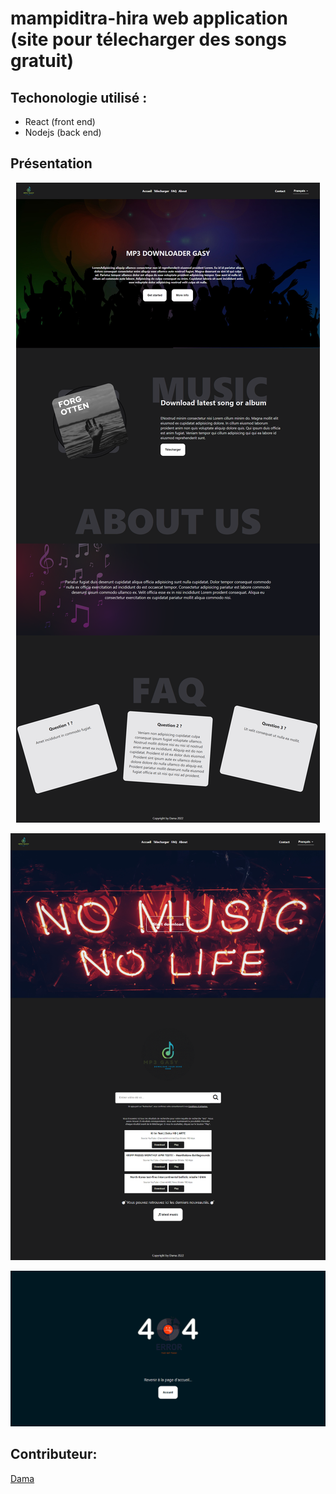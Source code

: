 # mampiditra-hira web application (site pour télecharger des songs gratuit)

## Techonologie utilisé :
* React (front end)
* Nodejs (back end)

## Présentation <br>
<p align="center">
  <img src="screenshoots/mp3gasy.png" />
</p>
<p align="center">
  <img src="screenshoots/download_page.png" />
</p>
<p align="center">
  <img src="screenshoots/error.png" />
</p>

## Contributeur:
<a target="_blank" href="https://portfolio.iteam-s.mg/?u=Dama">Dama</a>
